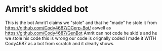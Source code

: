 # Amrit's skidded bot 
This is the bot Amrit1 claims we "stole" and that he "made" he stole it from https://github.com/Cody4687/CCorp-Bot/ aswell as https://github.com/Cody4687/GenBot
Amrit can not code he skid's and he we stole his code this is wrong our code is orignally coded I made it WITH Cody4687 as a bot from scratch and it clearly shows.
